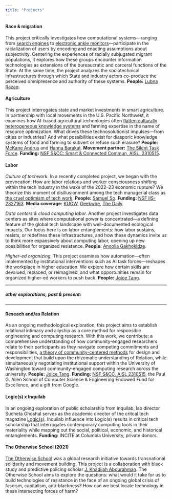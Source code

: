 ```yaml
---
title: "Projects"
---
```


#### Race & migration
This project critically investigates how computational systems—ranging from [search engines](https://dl.acm.org/doi/full/10.1145/3613904.3642770) to [electronic ankle monitors](https://dl.acm.org/doi/full/10.1145/3706598.3713261)—participate in the racialization of users by encoding and enacting assumptions about subjectivity. Centering the experiences of racially subjugated migrant populations, it explores how these groups encounter information technologies as extensions of the bureaucratic and carceral functions of the State. At the same time, the project analyzes the sociotechnical infrastructures through which State and industry actors co-produce the perceived omnipresence and authority of these systems. **People:** [Lubna Razaq](https://scholar.google.com/citations?user=KBMF4rwAAAAJ&hl=en).

#### Agriculture
This project interrogates state and market investments in smart agriculture. In partnership with local movements in the U.S. Pacific Northwest, it examines how AI-based agricultural technologies often [flatten culturally heterogeneous knowledge systems](https://dl.acm.org/doi/abs/10.1145/3710911) and farming expertise in the name of resource optimization. What drives these technosolutionist impulses—from cities or industries? And what possibilities exist for diasporic knowledge systems of food and farming to subvert or refuse such erasure? **People:** [McKane Andrus](https://scholar.google.com/citations?user=VSsTq14AAAAJ&hl=en) and [Hanna Barakat](https://www.hbarakat.com/). **Movement partner:** [The Silent Task Force](https://www.thesilenttaskforce.org). **Funding:** [NSF S&CC: Smart & Connected Commun, AISL, 2310515](https://www.nsf.gov/awardsearch/showAward?AWD_ID=2310515&HistoricalAwards=false). 

#### Labor

_Culture of techwork._ In a recently completed project, we began with the provocation: How are labor relations and worker consciousness shifting within the tech industry in the wake of the 2022–23 economic rupture? We theorize this moment of disillusionment among the tech managerial class as [the cruel optimism of tech work](https://dl.acm.org/doi/full/10.1145/3706598.3713434). **People:** [Samuel So](https://samuelso.net). **Funding:** [NSF IIS-2327163](https://www.nsf.gov/awardsearch/showAward?AWD_ID=2327163&HistoricalAwards=false). **Media coverage:** [KUOW](https://www.kuow.org/stories/layoffs-lost-faith-and-cruel-optimism-in-tech), [Geekwire](https://www.geekwire.com/2025/cruel-optimism-mass-layoffs-take-the-shine-off-careers-in-the-tech-sector-uw-research-finds/), [The Daily](https://www.dailyuw.com/article/what-uw-students-should-know-before-entering-the-tech-industry-20250602).

_Data centers & cloud computing labor._ Another project investigates data centers as sites where computational power is concentrated—a defining feature of the global tech landscape with well-documented ecological impacts. Our focus here is on labor entanglements: how labor sustains, resists, or redefines these infrastructures, and how these dynamics invite us to think more expansively about computing labor, opening up new possibilities for organized resistance. **People:** [Anoolia Gakhokidze](https://ca.linkedin.com/in/anoolia-anny-gakhokidze-519a1775).

_Higher-ed organizing._ This project examines how automation—often implemented by institutional interventions such as AI task forces—reshapes the workplace in higher education. We explore how certain skills are devalued, replaced, or reimagined, and what opportunities remain for organized higher-ed workers to push back. **People:** [Joice Tang](https://joicetang.com/).


***
  
##### _other explorations, past & present:_

***

#### Reseach and/as Relation
As an ongoing methodological exploration, this project aims to establish relational intimacy and allyship as a core method for responsible engineering and computing research. With this work, we contribute: a comprehensive understanding of how community-engaged researchers relate to their participants as they navigate competing commitments and responsibilities, [a theory of community-centered methods](https://joicetang.com/assets/research_andas_relation.pdf) for design and development that build upon the rhizomatic understanding of Relation, while simultaneously negotiating institutional support within the University of Washington toward community-engaged computing research across the university. 
**People:** [Joice Tang](https://joicetang.com/). **Funding:** [NSF S&CC, AISL 2310515](https://www.nsf.gov/awardsearch/showAward?AWD_ID=2310515&HistoricalAwards=false), the Paul G. Allen School of Computer Science & Engineering Endowed Fund for Excellence, and a gift from Google.

#### Logic(s) x Inquilab
In an ongoing exploration of public scholarship from Inquilab, lab director Sucheta Ghoshal serves as the academic director of the critcal tech magazine [Logic(s)](logicmag.io). Inquilab influence into Logic(s) results in critical tech scholarship that interrogates contemporary computing tools in their materiality while mapping out the social, political, economic, and historical entanglements. **Funding:** INCITE at Columbia University, private donors.

#### The Otherwise School (2021)
[The Otherwise School](https://sites.uw.edu/otherwise/) was a global research initiative towards transnational solidarity and movement building. This project is a collaboration with black study and predictive policing scholar [J. Khadijah Abdurahman](https://incite.columbia.edu/j-khadijah-abdurahman-av). The Otherwise School aims to explore the questions: what would it take for us to build technologies of resistance in the face of an ongoing global crisis of fascism, capitalism, anti-blackness? How can we best locate technology in these intersecting forces of harm? 
